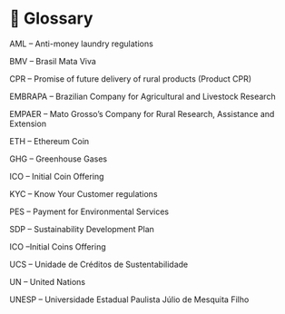 # 📖 Glossary

AML – Anti-money laundry regulations

BMV – Brasil Mata Viva

CPR – Promise of future delivery of rural products (Product CPR)

EMBRAPA – Brazilian Company for Agricultural and Livestock Research

EMPAER – Mato Grosso’s Company for Rural Research, Assistance and Extension

ETH – Ethereum Coin

GHG – Greenhouse Gases

ICO – Initial Coin Offering

KYC – Know Your Customer regulations

PES – Payment for Environmental Services

SDP – Sustainability Development Plan

ICO –Initial Coins Offering

UCS – Unidade de Créditos de Sustentabilidade

UN – United Nations

UNESP – Universidade Estadual Paulista Júlio de Mesquita Filho
